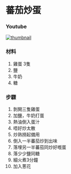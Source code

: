 # 蕃茄炒蛋

### Youtube
[![thumbnail](https://i.ytimg.com/vi/5cDBeotElOE/hq2.jpg)](https://youtube.com/shorts/5cDBeotElOE)

### 材料
1. 雞蛋 3隻
2. 鹽
3. 牛奶
4. 糖

### 步驟
1. 剝開三隻雞蛋
2. 加鹽，牛奶打蛋
3. 熱油倒入蛋汁
4. 唔好炒太散
5. 炒熟撈起備用
6. 倒入一半蕃茄炒到出味
7. 落埋另一半蕃茄同炒好嘅蛋
8. 落少少鹽同糖
9. 細火煮3分鐘
10. 加入蔥花
